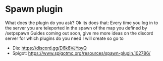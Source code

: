 # Spawn plugin
What does the plugin do you ask?
Ok its does that:
Every time you log in to the server you are teleported in the spawn of the map you defined by /setpspawn
Guides coming out soon, give me more ideas on the discord server for which plugins do you need I will create so go to 
- Dis: https://discord.gg/D6k8VJYpyQ
- Spigot: https://www.spigotmc.org/resources/spawn-plugin.102786/
